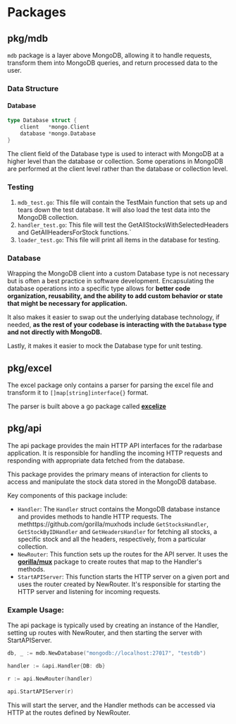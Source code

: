 # Packages

## pkg/mdb

`mdb` package is a layer above MongoDB, allowing it to handle requests, transform them into MongoDB queries, and return processed data to the user. 

### Data Structure

#### Database

```go
type Database struct {
	client   *mongo.Client
	database *mongo.Database
}
```

The client field of the Database type is used to interact with MongoDB at a higher level than the database or collection. Some operations in MongoDB are performed at the client level rather than the database or collection level.

### Testing

1. `mdb_test.go`: This file will contain the TestMain function that sets up and tears down the test database. It will also load the test data into the MongoDB collection.
2. `handler_test.go`: This file will test the GetAllStocksWithSelectedHeaders and GetAllHeadersForStock functions.`
3. `loader_test.go`: This file will print all items in the database for testing.


### Database

Wrapping the MongoDB client into a custom Database type is not necessary but is often a best practice in software development. Encapsulating the database operations into a specific type allows for **better code organization, reusability, and the ability to add custom behavior or state that might be necessary for application.** 

It also makes it easier to swap out the underlying database technology, if needed, **as the rest of your codebase is interacting with the `Database` type and not directly with MongoDB.** 

Lastly, it makes it easier to mock the Database type for unit testing.

## pkg/excel

The excel package only contains a parser for parsing the excel file and transform it to `[]map[string]interface{}` format.

The parser is built above a go package called **[excelize](https://github.com/qax-os/excelize)**

## pkg/api

The api package provides the main HTTP API interfaces for the radarbase application. It is responsible for handling the incoming HTTP requests and responding with appropriate data fetched from the database.

This package provides the primary means of interaction for clients to access and manipulate the stock data stored in the MongoDB database.

Key components of this package include:

* `Handler`: The `Handler` struct contains the MongoDB database instance and provides methods to handle HTTP requests. The methttps://github.com/gorilla/muxhods include `GetStocksHandler`,  `GetStockByIDHandler` and `GetHeadersHandler` for fetching all stocks, a specific stock and all the headers, respectively, from a particular collection.
* `NewRouter`: This function sets up the routes for the API server. It uses the **[gorilla/mux](https://github.com/gorilla/mux)** package to create routes that map to the Handler's methods.
* `StartAPIServer`: This function starts the HTTP server on a given port and uses the router created by NewRouter. It's responsible for starting the HTTP server and listening for incoming requests.

### Example Usage:
The api package is typically used by creating an instance of the Handler, setting up routes with NewRouter, and then starting the server with StartAPIServer.

```go
db, _ := mdb.NewDatabase("mongodb://localhost:27017", "testdb")

handler := &api.Handler{DB: db}

r := api.NewRouter(handler)

api.StartAPIServer(r)
```

This will start the server, and the Handler methods can be accessed via HTTP at the routes defined by NewRouter.
